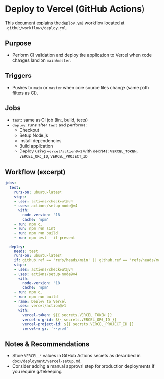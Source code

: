 # Deploy to Vercel (GitHub Actions)

This document explains the `deploy.yml` workflow located at `.github/workflows/deploy.yml`.

## Purpose
- Perform CI validation and deploy the application to Vercel when code changes land on `main`/`master`.

## Triggers
- Pushes to `main` or `master` when core source files change (same path filters as CI).

## Jobs
- `test`: same as CI job (lint, build, tests)
- `deploy`: runs after `test` and performs:
  - Checkout
  - Setup Node.js
  - Install dependencies
  - Build application
  - Deploy using `vercel/action@v1` with secrets: `VERCEL_TOKEN`, `VERCEL_ORG_ID`, `VERCEL_PROJECT_ID`

## Workflow (excerpt)

```yaml
jobs:
  test:
    runs-on: ubuntu-latest
    steps:
    - uses: actions/checkout@v4
    - uses: actions/setup-node@v4
      with:
        node-version: '18'
        cache: 'npm'
    - run: npm ci
    - run: npm run lint
    - run: npm run build
    - run: npm test --if-present

  deploy:
    needs: test
    runs-on: ubuntu-latest
    if: github.ref == 'refs/heads/main' || github.ref == 'refs/heads/master'
    steps:
    - uses: actions/checkout@v4
    - uses: actions/setup-node@v4
      with:
        node-version: '18'
        cache: 'npm'
    - run: npm ci
    - run: npm run build
    - name: Deploy to Vercel
      uses: vercel/action@v1
      with:
        vercel-token: ${{ secrets.VERCEL_TOKEN }}
        vercel-org-id: ${{ secrets.VERCEL_ORG_ID }}
        vercel-project-id: ${{ secrets.VERCEL_PROJECT_ID }}
        vercel-args: '--prod'
```

## Notes & Recommendations
- Store `VERCEL_*` values in GitHub Actions secrets as described in `docs/deployment/vercel-setup.md`.
- Consider adding a manual approval step for production deployments if you require gatekeeping.
